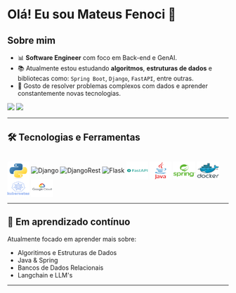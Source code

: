 # Olá! Eu sou Mateus Fenoci 👋

## Sobre mim

- 📊 **Software Engineer** com foco em Back-end e GenAI.
- 📚 Atualmente estou estudando **algoritmos**, **estruturas de dados** e bibliotecas como: `Spring Boot`, `Django`, `FastAPI`, entre outras.
- 🎯 Gosto de resolver problemas complexos com dados e aprender constantemente novas tecnologias.

<div>
  <a href = "mailto:fenocimateus@gmail.com"><img src="https://img.shields.io/badge/-Gmail-D14836?style=for-the-badge&logo=gmail&logoColor=white" target="_blank"></a>
  <a href="https://www.linkedin.com/in/mateus-r-fenoci-ba0936232/" target="_blank"><img src="https://img.shields.io/badge/-LinkedIn-0077B5?style=for-the-badge&logo=linkedin&logoColor=white" target="_blank"></a>
</div>

---
## 🛠️ Tecnologias e Ferramentas

<div style="display: inline_block"><br>
  <img align="center" alt="Python" height="40" width="50" src="https://raw.githubusercontent.com/devicons/devicon/master/icons/python/python-original.svg">
  <img align="center" alt="Django" height="40" width="50" src="https://cdn.jsdelivr.net/gh/devicons/devicon/icons/django/django-plain.svg">
  <img align="center" alt="DjangoRest" height="40" width="50" src="https://cdn.jsdelivr.net/gh/devicons/devicon/icons/djangorest/djangorest-original.svg">
  <img align="center" alt="Flask" height="40" width="50" src="https://cdn.jsdelivr.net/gh/devicons/devicon/icons/flask/flask-original.svg">
  <img align="center" alt="FastAPI" height="40" width="50" src="https://raw.githubusercontent.com/devicons/devicon/refs/heads/master/icons/fastapi/fastapi-original-wordmark.svg">
  <img align="center" alt="Java" height="40" width="50" src="https://raw.githubusercontent.com/devicons/devicon/refs/heads/master/icons/java/java-original-wordmark.svg">
  <img align="center" alt="Spring" height="40" width="50" src="https://raw.githubusercontent.com/devicons/devicon/refs/heads/master/icons/spring/spring-original-wordmark.svg">
  <img align="center" alt="Docker" height="40" width="50" src="https://raw.githubusercontent.com/devicons/devicon/refs/heads/master/icons/docker/docker-original-wordmark.svg">
  <img align="center" alt="Kubernetes" height="40" width="50" src="https://raw.githubusercontent.com/devicons/devicon/refs/heads/master/icons/kubernetes/kubernetes-line-wordmark.svg">
  <img align="center" alt="GCP" height="40" width="50" src="https://raw.githubusercontent.com/devicons/devicon/refs/heads/master/icons/googlecloud/googlecloud-original-wordmark.svg">
</div>


---

## 🌱 Em aprendizado contínuo

Atualmente focado em aprender mais sobre:
- Algoritimos e Estruturas de Dados
- Java & Spring
- Bancos de Dados Relacionais
- Langchain e LLM's

---

